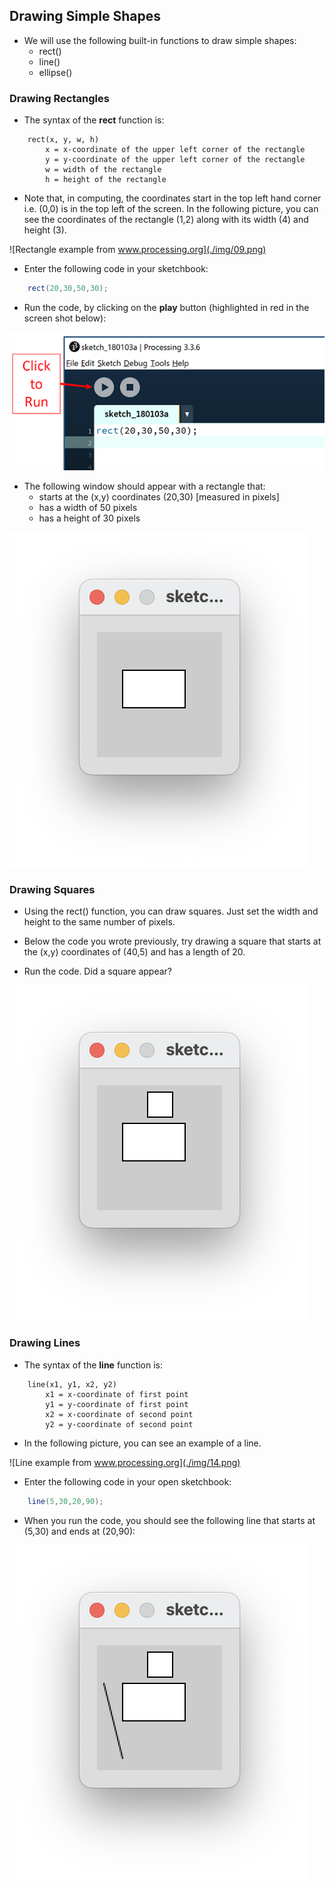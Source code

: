 ## Drawing Simple Shapes

- We will use the following built-in functions to draw simple shapes:
    - rect()
    - line()
    - ellipse()


### Drawing Rectangles

- The syntax of the **rect** function is:

~~~
    rect(x, y, w, h)
        x = x-coordinate of the upper left corner of the rectangle
        y = y-coordinate of the upper left corner of the rectangle
        w = width of the rectangle
        h = height of the rectangle
~~~

- Note that, in computing, the coordinates start in the top left hand corner i.e. (0,0) is in the top left of the screen.  In the following picture, you can see the coordinates of the rectangle (1,2) along with its width (4) and height (3). 

![Rectangle example from www.processing.org](./img/09.png)

- Enter the following code in your sketchbook:

~~~java
    rect(20,30,50,30);
~~~

- Run the code, by clicking on the **play** button (highlighted in red in the screen shot below):

![Running code - click on the play button](./img/11.png)

- The following window should appear with a rectangle that:
    - starts at the (x,y) coordinates (20,30) [measured in pixels]
    - has a width of 50 pixels
    - has a height of 30 pixels

![Rectangle](./img/12.png)


### Drawing Squares

- Using the rect() function, you can draw squares. Just set the width and height to the same number of pixels.

- Below the code you wrote previously, try drawing a square that starts at the (x,y) coordinates of (40,5) and has a length of 20.  

- Run the code.  Did a square appear?

![Rectangle and square](./img/13.png)


### Drawing Lines

- The syntax of the **line** function is:

~~~
    line(x1, y1, x2, y2)
        x1 = x-coordinate of first point
        y1 = y-coordinate of first point
        x2 = x-coordinate of second point
        y2 = y-coordinate of second point
~~~

- In the following picture, you can see an example of a line. 

![Line example from www.processing.org](./img/14.png)

- Enter the following code in your open sketchbook:

~~~java
    line(5,30,20,90);
~~~

- When you run the code, you should see the following line that starts at (5,30) and ends at (20,90):

![Drawing a line](./img/15.png)
